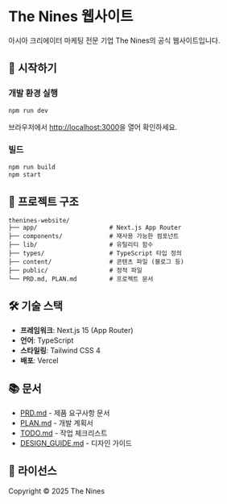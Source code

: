 # The Nines 웹사이트

아시아 크리에이터 마케팅 전문 기업 The Nines의 공식 웹사이트입니다.

## 🚀 시작하기

### 개발 환경 실행

```bash
npm run dev
```

브라우저에서 [http://localhost:3000](http://localhost:3000)을 열어 확인하세요.

### 빌드

```bash
npm run build
npm start
```

## 📁 프로젝트 구조

```
thenines-website/
├── app/                    # Next.js App Router
├── components/             # 재사용 가능한 컴포넌트
├── lib/                    # 유틸리티 함수
├── types/                  # TypeScript 타입 정의
├── content/                # 콘텐츠 파일 (블로그 등)
├── public/                 # 정적 파일
└── PRD.md, PLAN.md         # 프로젝트 문서
```

## 🛠 기술 스택

- **프레임워크**: Next.js 15 (App Router)
- **언어**: TypeScript
- **스타일링**: Tailwind CSS 4
- **배포**: Vercel

## 📚 문서

- [PRD.md](./PRD.md) - 제품 요구사항 문서
- [PLAN.md](./PLAN.md) - 개발 계획서
- [TODO.md](./TODO.md) - 작업 체크리스트
- [DESIGN_GUIDE.md](./DESIGN_GUIDE.md) - 디자인 가이드

## 📝 라이선스

Copyright © 2025 The Nines
